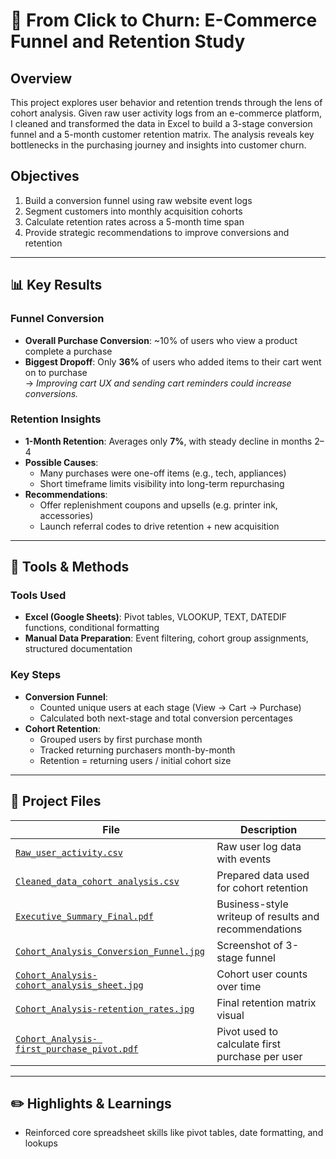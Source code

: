 # 🛒 From Click to Churn: E-Commerce Funnel and Retention Study

## Overview
This project explores user behavior and retention trends through the lens of cohort analysis. Given raw user activity logs from an e-commerce platform, I cleaned and transformed the data in Excel to build a 3-stage conversion funnel and a 5-month customer retention matrix. The analysis reveals key bottlenecks in the purchasing journey and insights into customer churn.

## Objectives
1. Build a conversion funnel using raw website event logs
2. Segment customers into monthly acquisition cohorts
3. Calculate retention rates across a 5-month time span
4. Provide strategic recommendations to improve conversions and retention

---

## 📊 Key Results

### Funnel Conversion
- **Overall Purchase Conversion**: ~10% of users who view a product complete a purchase
- **Biggest Dropoff**: Only **36%** of users who added items to their cart went on to purchase  
  → *Improving cart UX and sending cart reminders could increase conversions.*

### Retention Insights
- **1-Month Retention**: Averages only **7%**, with steady decline in months 2–4
- **Possible Causes**:
  - Many purchases were one-off items (e.g., tech, appliances)
  - Short timeframe limits visibility into long-term repurchasing
- **Recommendations**:
  - Offer replenishment coupons and upsells (e.g. printer ink, accessories)
  - Launch referral codes to drive retention + new acquisition

---

## 🔧 Tools & Methods

### Tools Used
- **Excel (Google Sheets)**: Pivot tables, VLOOKUP, TEXT, DATEDIF functions, conditional formatting
- **Manual Data Preparation**: Event filtering, cohort group assignments, structured documentation

### Key Steps
- **Conversion Funnel**:
  - Counted unique users at each stage (View → Cart → Purchase)
  - Calculated both next-stage and total conversion percentages
- **Cohort Retention**:
  - Grouped users by first purchase month
  - Tracked returning purchasers month-by-month
  - Retention = returning users / initial cohort size

---

## 📂 Project Files

| File | Description |
|------|-------------|
| [`Raw_user_activity.csv`](./Raw_user_activity.csv) | Raw user log data with events |
| [`Cleaned_data_cohort analysis.csv`](./Cleaned_data_cohort%20analysis.csv) | Prepared data used for cohort retention |
| [`Executive_Summary_Final.pdf`](./Executive_Summary_Final.pdf) | Business-style writeup of results and recommendations |
| [`Cohort_Analysis_Conversion_Funnel.jpg`](./Cohort_Analysis_Conversion_Funnel.jpg) | Screenshot of 3-stage funnel |
| [`Cohort_Analysis-cohort_analysis_sheet.jpg`](./Cohort_Analysis-cohort_analysis_sheet.jpg) | Cohort user counts over time |
| [`Cohort_Analysis-retention_rates.jpg`](./Cohort_Analysis-retention_rates.jpg) | Final retention matrix visual |
| [`Cohort_Analysis- first_purchase_pivot.pdf`](./Cohort_Analysis-%20first_purchase_pivot.pdf) | Pivot used to calculate first purchase per user |

---

## ✏️ Highlights & Learnings
- Reinforced core spreadsheet skills like pivot tables, date formatting, and lookups

